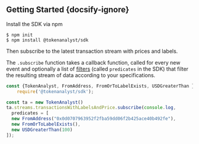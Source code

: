 ## Getting Started {docsify-ignore}

Install the SDK via npm

```
$ npm init
$ npm install @tokenanalyst/sdk
```

Then subscribe to the latest transaction stream with prices and labels.

The `.subscribe` function takes a callback function, called for every new event and 
optionally a list of [filters](predicates.md) (called `predicates` in the SDK) that filter the resulting stream of data according to your specifications.

```javascript
const {TokenAnalyst, FromAddress, FromOrToLabelExists, USDGreaterThan } =\
	require('@tokenanalyst/sdk');

const ta = new TokenAnalyst()
ta.streams.transactionsWithLabelsAndPrice.subscribe(console.log,
  predicates = [
  new FromAddress("0x0d0707963952f2fba59dd06f2b425ace40b492fe"),
  new FromOrToLabelExists(),
  new USDGreaterThan(100)
]);
```



